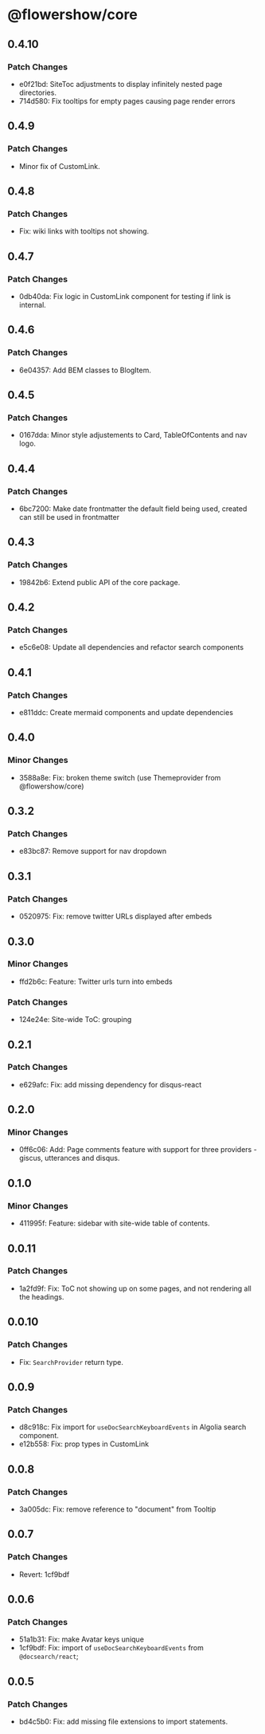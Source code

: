 # @flowershow/core

## 0.4.10

### Patch Changes

- e0f21bd: SiteToc adjustments to display infinitely nested page directories.
- 714d580: Fix tooltips for empty pages causing page render errors

## 0.4.9

### Patch Changes

- Minor fix of CustomLink.

## 0.4.8

### Patch Changes

- Fix: wiki links with tooltips not showing.

## 0.4.7

### Patch Changes

- 0db40da: Fix logic in CustomLink component for testing if link is internal.

## 0.4.6

### Patch Changes

- 6e04357: Add BEM classes to BlogItem.

## 0.4.5

### Patch Changes

- 0167dda: Minor style adjustements to Card, TableOfContents and nav logo.

## 0.4.4

### Patch Changes

- 6bc7200: Make date frontmatter the default field being used, created can still be used in frontmatter

## 0.4.3

### Patch Changes

- 19842b6: Extend public API of the core package.

## 0.4.2

### Patch Changes

- e5c6e08: Update all dependencies and refactor search components

## 0.4.1

### Patch Changes

- e811ddc: Create mermaid components and update dependencies

## 0.4.0

### Minor Changes

- 3588a8e: Fix: broken theme switch (use Themeprovider from @flowershow/core)

## 0.3.2

### Patch Changes

- e83bc87: Remove support for nav dropdown

## 0.3.1

### Patch Changes

- 0520975: Fix: remove twitter URLs displayed after embeds

## 0.3.0

### Minor Changes

- ffd2b6c: Feature: Twitter urls turn into embeds

### Patch Changes

- 124e24e: Site-wide ToC: grouping

## 0.2.1

### Patch Changes

- e629afc: Fix: add missing dependency for disqus-react

## 0.2.0

### Minor Changes

- 0ff6c06: Add: Page comments feature with support for three providers - giscus, utterances and disqus.

## 0.1.0

### Minor Changes

- 411995f: Feature: sidebar with site-wide table of contents.

## 0.0.11

### Patch Changes

- 1a2fd9f: Fix: ToC not showing up on some pages, and not rendering all the headings.

## 0.0.10

### Patch Changes

- Fix: `SearchProvider` return type.

## 0.0.9

### Patch Changes

- d8c918c: Fix import for `useDocSearchKeyboardEvents` in Algolia search component.
- e12b558: Fix: prop types in CustomLink

## 0.0.8

### Patch Changes

- 3a005dc: Fix: remove reference to "document" from Tooltip

## 0.0.7

### Patch Changes

- Revert: 1cf9bdf

## 0.0.6

### Patch Changes

- 51a1b31: Fix: make Avatar keys unique
- 1cf9bdf: Fix: import of `useDocSearchKeyboardEvents` from `@docsearch/react`;

## 0.0.5

### Patch Changes

- bd4c5b0: Fix: add missing file extensions to import statements.

